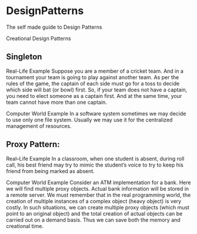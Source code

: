 # DesignPatterns
The self made guide to Design Patterns

Creational Design Patterns
## Singleton 
Real-Life Example
Suppose you are a member of a cricket team. And in a tournament your team is going to play against another team. As per the rules of the game, the captain of each side must go for a toss to decide which side will bat (or bowl) first. So, if your team does not have a captain, you need to elect someone as a captain first. And at the same time, your team cannot have more than one captain.

Computer World Example
In a software system sometimes we may decide to use only one file system. Usually we may use it for the centralized management of resources.

    
## Proxy Pattern: 
Real–Life Example
In a classroom, when one student is absent, during roll call, his best friend may try to mimic the student’s voice to try to keep his friend from being marked as absent.

Computer World Example
Consider an ATM implementation for a bank. Here we will find multiple proxy objects. Actual bank information will be stored in a remote server. We must remember that in the real programming world, the creation of multiple instances of a complex object (heavy object) is very costly. In such situations, we can create multiple proxy objects (which must point to an original object) and the total creation of actual objects can be carried out on a demand basis. Thus we can save both the memory and creational time.
